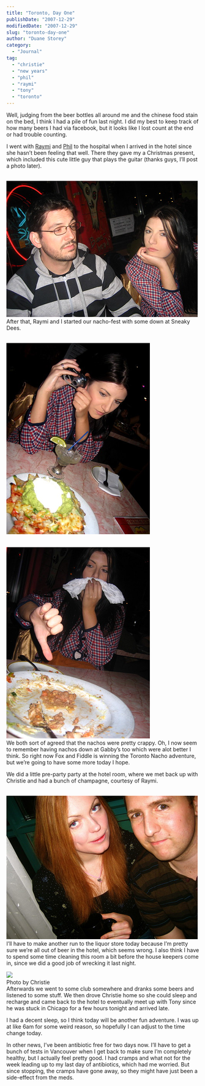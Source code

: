 ```yaml
---
title: "Toronto, Day One"
publishDate: "2007-12-29"
modifiedDate: "2007-12-29"
slug: "toronto-day-one"
author: "Duane Storey"
category:
  - "Journal"
tag:
  - "christie"
  - "new years"
  - "phil"
  - "raymi"
  - "tony"
  - "toronto"
---
```


Well, judging from the beer bottles all around me and the chinese food stain on the bed, I think I had a pile of fun last night. I did my best to keep track of how many beers I had via facebook, but it looks like I lost count at the end or had trouble counting.

I went with [Raymi](http://raymitheminx.com) and [Phil](http://philogynist.blogspot.com/) to the hospital when I arrived in the hotel since she hasn’t been feeling that well. There they gave my a Christmas present, which included this cute little guy that plays the guitar (thanks guys, I’ll post a photo later).

  
[  
![](_images/toronto-day-one-1.jpg)  ](http://flickr.com/photos/duanestorey/2145461350/)  
After that, Raymi and I started our nacho-fest with some down at Sneaky Dees.

  
[  
![](_images/toronto-day-one-2.jpg)  ](http://flickr.com/photos/duanestorey/2144669727/)  
  
[  
![](_images/toronto-day-one-3.jpg)  ](http://flickr.com/photos/duanestorey/2145460870/in/photostream/)  
We both sort of agreed that the nachos were pretty crappy. Oh, I now seem to remember having nachos down at Gabby’s too which were alot better I think. So right now Fox and Fiddle is winning the Toronto Nacho adventure, but we’re going to have some more today I hope.

We did a little pre-party party at the hotel room, where we met back up with Christie and had a bunch of champagne, courtesy of Raymi.

  
[  
![](_images/toronto-day-one-4.jpg)  ](http://flickr.com/photos/duanestorey/2145170349/in/photostream/)  
I’ll have to make another run to the liquor store today because I’m pretty sure we’re all out of beer in the hotel, which seems wrong. I also think I have to spend some time cleaning this room a bit before the house keepers come in, since we did a good job of wrecking it last night.

  
![](http://farm3.static.flickr.com/2081/2146022839_531d49e400.jpg?v=0)  
Photo by Christie  
Afterwards we went to some club somewhere and dranks some beers and listened to some stuff. We then drove Christie home so she could sleep and recharge and came back to the hotel to eventually meet up with Tony since he was stuck in Chicago for a few hours tonight and arrived late.

I had a decent sleep, so I think today will be another fun adventure. I was up at like 6am for some weird reason, so hopefully I can adjust to the time change today.

In other news, I’ve been antibiotic free for two days now. I’ll have to get a bunch of tests in Vancouver when I get back to make sure I’m completely healthy, but I actually feel pretty good. I had cramps and what not for the week leading up to my last day of antibiotics, which had me worried. But since stopping, the cramps have gone away, so they might have just been a side-effect from the meds.
